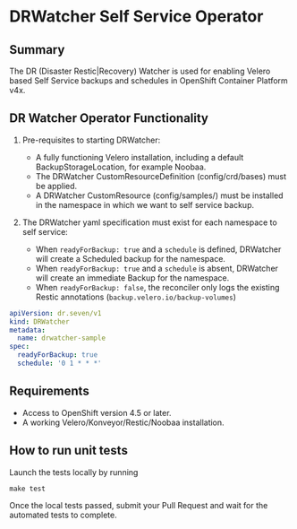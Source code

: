 # DRWatcher Self Service Operator

## Summary

The DR (Disaster Restic|Recovery) Watcher is used for enabling Velero based Self Service backups and schedules in OpenShift Container Platform v4x.

## DR Watcher Operator Functionality

1. Pre-requisites to starting DRWatcher:
    + A fully functioning Velero installation, including a default BackupStorageLocation, for example Noobaa.
    + The DRWatcher CustomResourceDefinition (config/crd/bases) must be applied.
    + A DRWatcher CustomResource (config/samples/) must be installed in the namespace in which we want to self service backup.

2. The DRWatcher yaml specification must exist for each namespace to self service:
    + When `readyForBackup: true` and a `schedule` is defined, DRWatcher will create a Scheduled backup for the namespace.
    + When `readyForBackup: true` and a `schedule` is absent, DRWatcher will create an immediate Backup for the namespace.
    + When `readyForBackup: false`, the reconciler only logs the existing Restic annotations (`backup.velero.io/backup-volumes`)

```yaml
apiVersion: dr.seven/v1
kind: DRWatcher
metadata:
  name: drwatcher-sample
spec:
  readyForBackup: true
  schedule: '0 1 * * *'
```

## Requirements

+ Access to OpenShift version 4.5 or later.
+ A working Velero/Konveyor/Restic/Noobaa installation.

## How to run unit tests

Launch the tests locally by running

```shell
make test
```

Once the local tests passed, submit your Pull Request and wait for the automated tests to complete.
